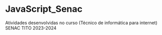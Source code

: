# JavaScript_Senac
Atividades desenvolvidas no curso (Técnico de informática para internet) SENAC TITO 2023-2024

